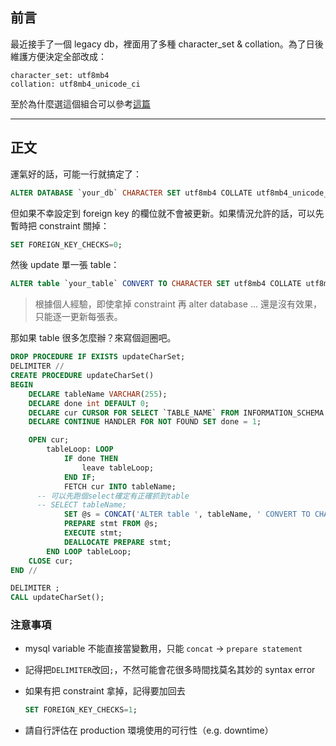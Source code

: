 ## 前言

最近接手了一個 legacy db，裡面用了多種 character_set & collation。為了日後維護方便決定全部改成：

```
character_set: utf8mb4
collation: utf8mb4_unicode_ci
```

至於為什麼選這個組合可以參考[這篇](https://khiav223577.github.io/blog/2019/06/30/MySQL-%E7%B7%A8%E7%A2%BC%E6%8C%91%E9%81%B8%E8%88%87%E5%B7%AE%E7%95%B0%E6%AF%94%E8%BC%83/)

---

## 正文

運氣好的話，可能一行就搞定了：

```sql
ALTER DATABASE `your_db` CHARACTER SET utf8mb4 COLLATE utf8mb4_unicode_ci;
```

但如果不幸設定到 foreign key 的欄位就不會被更新。如果情況允許的話，可以先暫時把 constraint 關掉：

```sql
SET FOREIGN_KEY_CHECKS=0;
```

然後 update 單一張 table：

```sql
ALTER table `your_table` CONVERT TO CHARACTER SET utf8mb4 COLLATE utf8mb4_unicode_ci;
```

> 根據個人經驗，即使拿掉 constraint 再 alter database ... 還是沒有效果，只能逐一更新每張表。

那如果 table 很多怎麼辦？來寫個迴圈吧。

```sql
DROP PROCEDURE IF EXISTS updateCharSet;
DELIMITER //
CREATE PROCEDURE updateCharSet()
BEGIN
	DECLARE tableName VARCHAR(255);
	DECLARE done int DEFAULT 0;
	DECLARE cur CURSOR FOR SELECT `TABLE_NAME` FROM INFORMATION_SCHEMA.TABLES WHERE TABLE_SCHEMA = 'your_db';
	DECLARE CONTINUE HANDLER FOR NOT FOUND SET done = 1;

	OPEN cur;
		tableLoop: LOOP
			IF done THEN
				leave tableLoop;
			END IF;
			FETCH cur INTO tableName;
      -- 可以先跑個select確定有正確抓到table
      -- SELECT tableName;
			SET @s = CONCAT('ALTER table ', tableName, ' CONVERT TO CHARACTER SET utf8mb4 COLLATE utf8mb4_unicode_ci;');
			PREPARE stmt FROM @s;
			EXECUTE stmt;
			DEALLOCATE PREPARE stmt;
		END LOOP tableLoop;
	CLOSE cur;
END //

DELIMITER ;
CALL updateCharSet();

```

### 注意事項

- mysql variable 不能直接當變數用，只能 `concat` -> `prepare statement`

- 記得把`DELIMITER`改回`;`，不然可能會花很多時間找莫名其妙的 syntax error

- 如果有把 constraint 拿掉，記得要加回去

  ```sql
  SET FOREIGN_KEY_CHECKS=1;
  ```

- 請自行評估在 production 環境使用的可行性（e.g. downtime）
